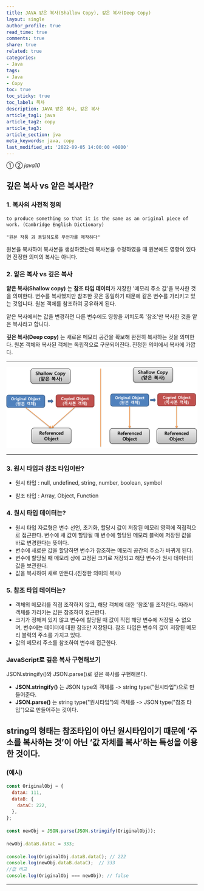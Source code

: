 ```yaml
---
title: JAVA 얕은 복사(Shallow Copy), 깊은 복사(Deep Copy)
layout: single
author_profile: true
read_time: true
comments: true
share: true
related: true
categories:
- Java
tags:
- Java
- Copy
toc: true
toc_sticky: true
toc_label: 목차
description: JAVA 얕은 복사, 깊은 복사
article_tag1: java
article_tag2: copy
article_tag3: 
article_section: jva
meta_keywords: java, copy
last_modified_at: '2022-09-05 14:00:00 +0800'
---
```

① ② *java10* 

## 깊은 복사 vs 얕은 복사란?

### 1. 복사의 사전적 정의

```
to produce something so that it is the same as an original piece of work. (Cambridge English Dictionary)

"원본 작품 과 동일하도록 무언가를 제작하다"
```

원본을 복사하여 복사본을 생성하였는데 복사본을 수정하였을 때 원본에도 영향이 있다면 진정한 의미의 복사는 아니다.

### 2. 얕은 복사 vs 깊은 복사

**얕은 복사(Shallow copy)** 는 **참조 타입 데이터**가 저장한 '메모리 주소 값'을 복사한 것을 의미한다. 변수를 복사했지만 참조한 곳은 동일하기 때문에 같은 변수를 가리키고 있는 것입니다.  원본 객체를 참조하여 공유하게 된다.

얕은 복사에서는 값을 변경하면 다른 변수에도 영향을 끼치도록 
'참조'만 복사한 것을 얕은 복사라고 합니다.

**깊은 복사(Deep copy)** 는 새로운 메모리 공간을 확보해 완전히 복사하는 것을 의미한다. 원본 객체와 복사된 객체는 독립적으로 구분되어진다. 진정한 의미에서 복사에 가깝다.

-----------


![img](/assets/images/java/shallowdeepcopy.png "shallow and deep copy")


-----------

### 3. 원시 타입과 참조 타입이란?

- 원시 타입 : null, undefined, string, number, boolean, symbol

- 참조 타입 : Array, Object, Function

### 4. 원시 타입 데이터는?
 
- 원시 타입 자료형은 변수 선언, 초기화, 할당시 값이 저장된 메모리 영역에 직접적으로 접근한다. 변수에 새 값이 할당될 때 변수에 할당된 메모리 블럭에 저장된 값을 바로 변경한다는 뜻이다. 
- 변수에 새로운 값을 할당하면 변수가 참조하는 메모리 공간의 주소가 바뀌게 된다.
- 변수에 할당될 때 메모리 상에 고정된 크기로 저장되고 해당 변수가 원시 데이터의 값을 보관한다.
- 값을 복사하여 새로 만든다.(진정한 의미의 복사)
 
 
### 5. 참조 타입 데이터는?
 
- 객체의 메모리를 직접 조작하지 않고, 해당 객체에 대한 '참조'를 조작한다. 따라서 객체를 가리키는 값은 참조하여 접근한다.
- 크기가 정해져 있지 않고 변수에 할당될 때 값이 직접 해당 변수에 저장될 수 없으며, 변수에는 데이터에 대한 참조만 저장된다. 참조 타입은 변수의 값이 저장된 메모리 블럭의 주소를 가지고 있다.
- 값의 메모리 주소를 참조하여 변수에 접근한다.

### JavaScript로 깊은 복사 구현해보기

JSON.stringify()와 JSON.parse()로 깊은 복사를 구현해본다.  
- **JSON.stringify()** 는 JSON type의 객체를 -> string type("원시타입")으로 만들어준다.
- **JSON.parse()** 는 string type("원시타입")의 객체를 -> JSON type("참조 타입")으로 만들어주는 것이다.

 string의 형태는 참조타입이 아닌 원시타입이기 때문에 ‘주소를 복사하는 것’이 아닌 ‘값 자체를 복사’하는 특성을 이용한 것이다.
----------------

### (예시)
```js
const OriginalObj = {
  dataA: 111,
  dataB: {
    dataC: 222,
  },
};

const newObj = JSON.parse(JSON.stringify(OriginalObj));

newObj.dataB.dataC = 333;

console.log(OriginalObj.dataB.dataC); // 222
console.log(newObj.dataB.dataC);  // 333
//값 비교
console.log(OriginalObj === newObj); // false
```
----------------